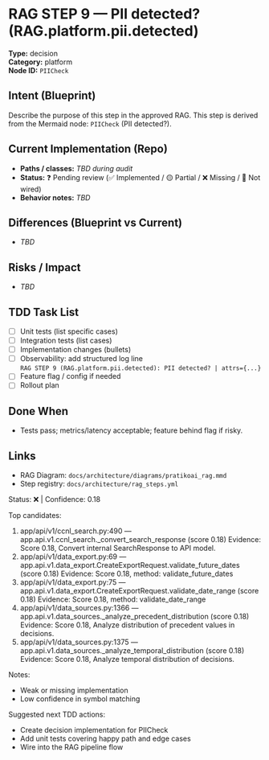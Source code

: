 # RAG STEP 9 — PII detected? (RAG.platform.pii.detected)

**Type:** decision  
**Category:** platform  
**Node ID:** `PIICheck`

## Intent (Blueprint)
Describe the purpose of this step in the approved RAG. This step is derived from the Mermaid node: `PIICheck` (PII detected?).

## Current Implementation (Repo)
- **Paths / classes:** _TBD during audit_
- **Status:** ❓ Pending review (✅ Implemented / 🟡 Partial / ❌ Missing / 🔌 Not wired)
- **Behavior notes:** _TBD_

## Differences (Blueprint vs Current)
- _TBD_

## Risks / Impact
- _TBD_

## TDD Task List
- [ ] Unit tests (list specific cases)
- [ ] Integration tests (list cases)
- [ ] Implementation changes (bullets)
- [ ] Observability: add structured log line  
  `RAG STEP 9 (RAG.platform.pii.detected): PII detected? | attrs={...}`
- [ ] Feature flag / config if needed
- [ ] Rollout plan

## Done When
- Tests pass; metrics/latency acceptable; feature behind flag if risky.

## Links
- RAG Diagram: `docs/architecture/diagrams/pratikoai_rag.mmd`
- Step registry: `docs/architecture/rag_steps.yml`


<!-- AUTO-AUDIT:BEGIN -->
Status: ❌  |  Confidence: 0.18

Top candidates:
1) app/api/v1/ccnl_search.py:490 — app.api.v1.ccnl_search._convert_search_response (score 0.18)
   Evidence: Score 0.18, Convert internal SearchResponse to API model.
2) app/api/v1/data_export.py:69 — app.api.v1.data_export.CreateExportRequest.validate_future_dates (score 0.18)
   Evidence: Score 0.18, method: validate_future_dates
3) app/api/v1/data_export.py:75 — app.api.v1.data_export.CreateExportRequest.validate_date_range (score 0.18)
   Evidence: Score 0.18, method: validate_date_range
4) app/api/v1/data_sources.py:1366 — app.api.v1.data_sources._analyze_precedent_distribution (score 0.18)
   Evidence: Score 0.18, Analyze distribution of precedent values in decisions.
5) app/api/v1/data_sources.py:1375 — app.api.v1.data_sources._analyze_temporal_distribution (score 0.18)
   Evidence: Score 0.18, Analyze temporal distribution of decisions.

Notes:
- Weak or missing implementation
- Low confidence in symbol matching

Suggested next TDD actions:
- Create decision implementation for PIICheck
- Add unit tests covering happy path and edge cases
- Wire into the RAG pipeline flow
<!-- AUTO-AUDIT:END -->